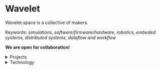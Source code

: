 # Wavelet

Wavelet.space is a collective of makers.
 
Keywords: *simulations*, *software/firmware/hardware*, *robotics*, *embeded systems*, *distributed systems*, *dataflow and workflow*

**We are open for collaboration!**

<details>
<summary>Projects</summary>
 
| #  | Ready   | Name                                                                                  | Status | Updated |
|----|---------|---------------------------------------------------------------------------------------|--------|---------|
| 01 | &cross; | [`.github`](https://github.com/wavelet-space/.github)                                 | active | unknown |
| 02 | &cross; | [`actions`](https://github.com/wavelet-space/actions)                                 | active | unknown |
| 03 | &cross; | [`basis`](https://github.com/wavelet-space/basis)                                     | active | unknown |
| 04 | &cross; | [`blast`](https://github.com/wavelet-space/blast)                                     | active | unknown |
| 05 | &cross; | [`cache`](https://github.com/wavelet-space/cache)                                     | active | unknown |
| 06 | &cross; | [`comet`](https://github.com/wavelet-space/comet)                                     | active | unknown |
| 07 | &cross; | [`dataflow`](https://github.com/wavelet-space/dataflow)                               | active | unknown |
| 08 | &cross; | [`delta`](https://github.com/wavelet-space/delta)                                     | active | unknown |
| 09 | &cross; | [`engine`](https://github.com/wavelet-space/engine)                                   | active | unknown |
| 10 | &cross; | [`games`](https://github.com/wavelet-space/games)                                     | active | unknown |
| 11 | &cross; | [`karusel`](https://github.com/wavelet-space/karusel)                                 | active | unknown |
| 12 | &cross; | [`medusa`](https://github.com/wavelet-space/medusa)                                   | active | unknown |
| 13 | &cross; | [`metro`](https://github.com/wavelet-space/metro)                                     | active | unknown |
| 14 | &cross; | [`monarch`](https://github.com/wavelet-space/monarch)                                 | active | unknown |
| 15 | &cross; | [`nabla`](https://github.com/wavelet-space/nabla)                                     | active | unknown |
| 16 | &cross; | [`oasis`](https://github.com/wavelet-space/oasis)                                     | active | unknown |
| 17 | &cross; | [`psivino`](https://github.com/wavelet-space/psivino)                                 | active | unknown |
| 18 | &cross; | [`queue`](https://github.com/wavelet-space/queue)                                     | active | unknown |
| 19 | &cross; | [`radius`](https://github.com/wavelet-space/radius)                                   | active | unknown |
| 20 | &cross; | [`result`](https://github.com/wavelet-space/result)                                   | active | unknown |
| 21 | &cross; | [`ringen`](https://github.com/wavelet-space/ringen)                                   | active | unknown |
| 21 | &cross; | [`sequel`](https://github.com/wavelet-space/sequel)                                   | active | unknown |
| 23 | &cross; | [`signal`](https://github.com/wavelet-space/signal)                                   | active | unknown |
| 24 | &cross; | [`space`](https://github.com/wavelet-space/space)                                     | active | unknown |
| 25 | &cross; | [`sphinx`](https://github.com/wavelet-space/sphinx)                                   | active | unknown |
| 26 | &cross; | [`table`](https://github.com/wavelet-space/table)                                     | active | unknown |
| 27 | &cross; | [`tamplates`](https://github.com/wavelet-space/tamplates)                             | active | unknown |
| 28 | &cross; | [`today`](https://github.com/wavelet-space/today)                                     | active | unknown |
| 29 | &cross; | [`topos`](https://github.com/wavelet-space/topos)                                     | active | unknown |
| 30 | &cross; | [`vault`](https://github.com/wavelet-space/vault)                                     | active | unknown |
| 31 | &cross; | [`vision`](https://github.com/wavelet-space/vision)                                   | active | unknown |
| 32 | &cross; | [`wavelet-space.github.io`](https://github.com/wavelet-space/wavelet-space.github.io) | active | unknown |
| 33 | &cross; | [`wawe`](https://github.com/wavelet-space/wave)                                       | active | unknown |
| 34 | &cross; | [`webui`](https://github.com/wavelet-space/webui)                                     | active | unknown |
| 35 | &cross; | [`chargemeup`](https://github.com/wavelet-space/chargemeup)                           | ative  | unknown |

</details>


<details>
<summary>Technology</summary>

- C++, Go, Python
- PostgreSQL, SQlite
 
</details>
